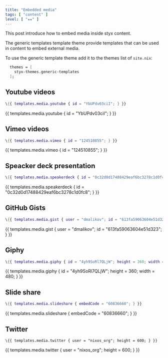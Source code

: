 ```yaml
---
title: "Embedded media"
tags: [ "content" ]
level: [ "★★" ]
---
```


This post introduce how to embed media inside styx content.

<!--more-->

The generic templates template theme provide templates that can be used in content to embed external media.

To use the generic template theme add it to the themes list of `site.nix`:

```nix
  themes = [
    styx-themes.generic-templates
  ];
```


## Youtube videos

```nix
\{{ templates.media.youtube { id = "YbUPdv03ciI"; } }}
```

{{ templates.media.youtube { id = "YbUPdv03ciI"; } }}


## Vimeo videos

```nix
\{{ templates.media.vimeo { id = "124510855"; } }}
```

{{ templates.media.vimeo { id = "124510855"; } }}


## Speacker deck presentation

```nix
\{{ templates.media.speakerdeck { id = "0c32d0d17488429eaf6bc3278c1d0fc8"; } }}
```

{{ templates.media.speakerdeck { id = "0c32d0d17488429eaf6bc3278c1d0fc8"; } }}


## GitHub Gists

```nix
\{{ templates.media.gist { user = "dmalikov"; id = "613fa59063604e51d323"; } }}
```

{{ templates.media.gist { user = "dmalikov"; id = "613fa59063604e51d323"; } }}


## Giphy

```nix
\{{ templates.media.giphy { id = "4yh9SoRl7QLjW"; height = 360; width = 480; } }}
```

{{ templates.media.giphy { id = "4yh9SoRl7QLjW"; height = 360; width = 480; } }}


## Slide share

```nix
\{{ templates.media.slideshare { embedCode = "60836660"; } }}
```

{{ templates.media.slideshare { embedCode = "60836660"; } }}

## Twitter

```
\{{ templates.media.twitter { user = "nixos_org"; height = 600; } }}
```

{{ templates.media.twitter { user = "nixos_org"; height = 600; } }}


